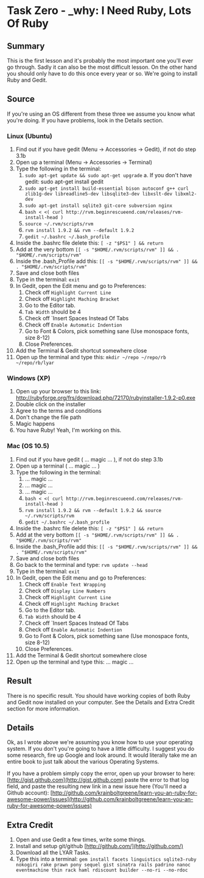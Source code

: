 # Task Zero - \_why: I Need Ruby, Lots Of Ruby

## Summary

This is the first lesson and it's probably the most important one you'll ever go through. Sadly it can also be the most difficult lesson. On the other hand you should only have to do this once every year or so. We're going to install Ruby and Gedit.

## Source

If you're using an OS different from these three we assume you know what you're doing. If you have problems, look in the Details section.

### Linux (Ubuntu)

1. Find out if you have gedit (Menu -> Accessories -> Gedit), if not do step 3.1b
2. Open up a terminal (Menu -> Accessories -> Terminal)
3. Type the following in the terminal:
    1. `sudo apt-get update && sudo apt-get upgrade`
        a. If you don't have gedit: sudo apt-get install gedit
    2. `sudo apt-get install build-essential bison autoconf g++ curl zlib1g-dev libreadline5-dev libsqlite3-dev libxslt-dev libxml2-dev`
    3. `sudo apt-get install sqlite3 git-core subversion nginx`
    4. `bash < <( curl http://rvm.beginrescueend.com/releases/rvm-install-head )`
    5. `source ~/.rvm/scripts/rvm`
    5. `rvm install 1.9.2 && rvm --default 1.9.2`
    6. `gedit ~/.bashrc ~/.bash_profile`
4. Inside the .bashrc file delete this: `[ -z "$PS1" ] && return`
5. Add at the very bottom `[[ -s "$HOME/.rvm/scripts/rvm" ]] && . "$HOME/.rvm/scripts/rvm"`
7. Inside the .bash_Profile add this: `[[ -s "$HOME/.rvm/scripts/rvm" ]] && . "$HOME/.rvm/scripts/rvm"`
8. Save and close both files
9. Type in the terminal: `exit`
10. In Gedit, open the Edit menu and go to Preferences:
    1. Check off `Highlight Current Line`
    2. Check off `Highlight Maching Bracket`
    3. Go to the Editor tab.
    4. `Tab Width` should be 4
    5. Check off `Insert Spaces Instead Of Tabs
    6. Check off `Enable Automatic Indention`
    7. Go to Font & Colors, pick something sane (Use monospace fonts, size 8-12)
    8. Close Preferences.
11. Add the Terminal & Gedit shortcut somewhere close
12. Open up the terminal and type this: `mkdir ~/repo ~/repo/rb ~/repo/rb/lyar`

### Windows (XP)

1. Open up your browser to this link: http://rubyforge.org/frs/download.php/72170/rubyinstaller-1.9.2-p0.exe
2. Double click on the installer
3. Agree to the terms and conditions
4. Don't change the file path
5. Magic happens
6. You have Ruby! Yeah, I'm working on this.

### Mac (OS 10.5)

1. Find out if you have gedit ( ... magic ... ), if not do step 3.1b
2. Open up a terminal ( ... magic ... )
3. Type the following in the terminal:
    1. ... magic ...
    2. ... magic ...
    3. ... magic ...
    4. `bash < <( curl http://rvm.beginrescueend.com/releases/rvm-install-head )`
    5. `rvm install 1.9.2 && rvm --default 1.9.2 && source ~/.rvm/scripts/rvm`
    6. `gedit ~/.bashrc ~/.bash_profile`
4. Inside the .bashrc file delete this: `[ -z "$PS1" ] && return`
5. Add at the very bottom `[[ -s "$HOME/.rvm/scripts/rvm" ]] && . "$HOME/.rvm/scripts/rvm"`
7. Inside the .bash_Profile add this: `[[ -s "$HOME/.rvm/scripts/rvm" ]] && . "$HOME/.rvm/scripts/rvm"`
8. Save and close both files
9. Go back to the terminal and type: `rvm update --head`
9. Type in the terminal: `exit`
10. In Gedit, open the Edit menu and go to Preferences:
    1. Check off `Enable Text Wrapping`
    2. Check off `Display Line Numbers`
    3. Check off `Highlight Current Line`
    4. Check off `Highlight Maching Bracket`
    5. Go to the Editor tab.
    6. `Tab Width` should be 4
    7. Check off `Insert Spaces Instead Of Tabs
    8. Check off `Enable Automatic Indention`
    9. Go to Font & Colors, pick something sane (Use monospace fonts, size 8-12)
    10. Close Preferences.
11. Add the Terminal & Gedit shortcut somewhere close
12. Open up the terminal and type this: ... magic ...

## Result

There is no specific result. You should have working copies of both Ruby and Gedit now installed on your computer. See the Details and Extra Credit section for more information.

## Details

Ok, as I wrote above we're assuming you know how to use your operating system. If you don't you're going to have a little difficulty. I suggest you do some research, fire up Google and look around. It would literally take me an entire book to just talk about the various Operating Systems.

If you have a problem simply copy the error, open up your browser to here: [http://gist.github.com](http://gist.github.com) paste the error to that log field, and paste the resulting new link in a new issue here (You'll need a Github account): [http://github.com/krainboltgreene/learn-you-an-ruby-for-awesome-power/issues](http://github.com/krainboltgreene/learn-you-an-ruby-for-awesome-power/issues)

## Extra Credit

1. Open and use Gedit a few times, write some things.
2. Install and setup git/github [http://github.com/](http://github.com/)
3. Download all the LYAR Tasks.
4. Type this into a terminal: `gem install facets linguistics sqlite3-ruby nokogiri rake prawn pony sequel gist sinatra rails padrino nanoc eventmachine thin rack haml rdiscount builder --no-ri --no-rdoc`
